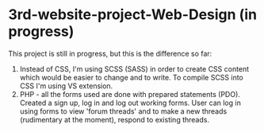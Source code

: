 # 3rd-website-project-Web-Design (in progress)

This project is still in progress, but this is the difference so far:
1) Instead of CSS, I'm using SCSS (SASS) in order to create CSS content which would be easier to change and to write. To compile SCSS into CSS I'm using VS extension.
2) PHP - all the forms used are done with prepared statements (PDO). Created a sign up, log in and log out working forms. User can log in using forms to view 'forum threads' and to make a new threads (rudimentary at the moment), respond to existing threads.
